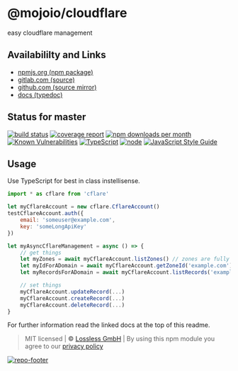 # @mojoio/cloudflare
easy cloudflare management

## Availabililty and Links
* [npmjs.org (npm package)](https://www.npmjs.com/package/@mojoio/cloudflare)
* [gitlab.com (source)](https://gitlab.com/mojoio/cloudflare)
* [github.com (source mirror)](https://github.com/mojoio/cloudflare)
* [docs (typedoc)](https://mojoio.gitlab.io/cloudflare/)

## Status for master
[![build status](https://gitlab.com/mojoio/cloudflare/badges/master/build.svg)](https://gitlab.com/mojoio/cloudflare/commits/master)
[![coverage report](https://gitlab.com/mojoio/cloudflare/badges/master/coverage.svg)](https://gitlab.com/mojoio/cloudflare/commits/master)
[![npm downloads per month](https://img.shields.io/npm/dm/@mojoio/cloudflare.svg)](https://www.npmjs.com/package/@mojoio/cloudflare)
[![Known Vulnerabilities](https://snyk.io/test/npm/@mojoio/cloudflare/badge.svg)](https://snyk.io/test/npm/@mojoio/cloudflare)
[![TypeScript](https://img.shields.io/badge/TypeScript->=%203.x-blue.svg)](https://nodejs.org/dist/latest-v10.x/docs/api/)
[![node](https://img.shields.io/badge/node->=%2010.x.x-blue.svg)](https://nodejs.org/dist/latest-v10.x/docs/api/)
[![JavaScript Style Guide](https://img.shields.io/badge/code%20style-prettier-ff69b4.svg)](https://prettier.io/)

## Usage

Use TypeScript for best in class instellisense.

```javascript
import * as cflare from 'cflare'

let myCflareAccount = new cflare.CflareAccount()
testCflareAccount.auth({
    email: 'someuser@example.com',
    key: 'someLongApiKey'
})

let myAsyncCflareManagement = async () => {
    // get things
    let myZones = await myCflareAccount.listZones() // zones are fully typed
    let myIdForADomain = await myCflareAccount.getZoneId('example.com') // type number
    let myRecordsForADomain = await myCflareAccount.listRecords('example.com') // records are fully typed

    // set things
    myCflareAccount.updateRecord(...)
    myCflareAccount.createRecord(...)
    myCflareAccount.deleteRecord(...)
}
```

For further information read the linked docs at the top of this readme.

> MIT licensed | **&copy;** [Lossless GmbH](https://lossless.gmbh)
| By using this npm module you agree to our [privacy policy](https://lossless.gmbH/privacy.html)

[![repo-footer](https://mojoio.gitlab.io/assets/repo-footer.svg)](https://maintainedby.lossless.com)
